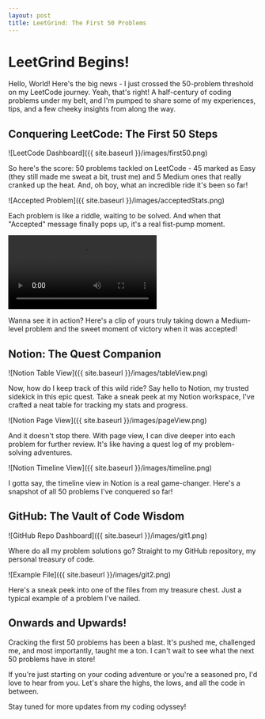 ```yaml
---
layout: post
title: LeetGrind: The First 50 Problems
---
```


# LeetGrind Begins!

Hello, World! Here's the big news - I just crossed the 50-problem threshold on my LeetCode journey. Yeah, that's right! A half-century of coding problems under my belt, and I'm pumped to share some of my experiences, tips, and a few cheeky insights from along the way.

## Conquering LeetCode: The First 50 Steps

![LeetCode Dashboard]({{ site.baseurl }}/images/first50.png)

So here's the score: 50 problems tackled on LeetCode - 45 marked as Easy (they still made me sweat a bit, trust me) and 5 Medium ones that really cranked up the heat. And, oh boy, what an incredible ride it's been so far!

![Accepted Problem]({{ site.baseurl }}/images/acceptedStats.png)

Each problem is like a riddle, waiting to be solved. And when that "Accepted" message finally pops up, it's a real fist-pump moment. 

<video src="https://github.com/pdequina/pdequina.github.io/assets/14809386/b0c9b66a-ad05-4fe3-a7a1-678348796f48" controls></video>

Wanna see it in action? Here's a clip of yours truly taking down a Medium-level problem and the sweet moment of victory when it was accepted!

## Notion: The Quest Companion

![Notion Table View]({{ site.baseurl }}/images/tableView.png)

Now, how do I keep track of this wild ride? Say hello to Notion, my trusted sidekick in this epic quest. Take a sneak peek at my Notion workspace, I've crafted a neat table for tracking my stats and progress.

![Notion Page View]({{ site.baseurl }}/images/pageView.png)

And it doesn't stop there. With page view, I can dive deeper into each problem for further review. It's like having a quest log of my problem-solving adventures.

![Notion Timeline View]({{ site.baseurl }}/images/timeline.png)

I gotta say, the timeline view in Notion is a real game-changer. Here's a snapshot of all 50 problems I've conquered so far!

## GitHub: The Vault of Code Wisdom 

![GitHub Repo Dashboard]({{ site.baseurl }}/images/git1.png)

Where do all my problem solutions go? Straight to my GitHub repository, my personal treasury of code. 

![Example File]({{ site.baseurl }}/images/git2.png)

Here's a sneak peek into one of the files from my treasure chest. Just a typical example of a problem I've nailed.

## Onwards and Upwards!

Cracking the first 50 problems has been a blast. It's pushed me, challenged me, and most importantly, taught me a ton. I can't wait to see what the next 50 problems have in store!

If you're just starting on your coding adventure or you're a seasoned pro, I'd love to hear from you. Let's share the highs, the lows, and all the code in between.

Stay tuned for more updates from my coding odyssey!
